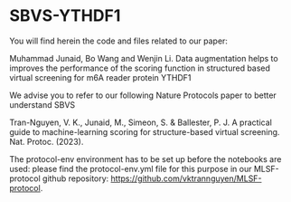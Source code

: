# SBVS-YTHDF1

You will find herein the code and files related to our paper:

Muhammad Junaid, Bo Wang and Wenjin Li. Data augmentation helps to improves the performance of the scoring function in structured based virtual screening for m6A reader protein YTHDF1

We advise you to refer to our following Nature Protocols paper to better understand SBVS

Tran-Nguyen, V. K., Junaid, M., Simeon, S. & Ballester, P. J. A practical guide to machine-learning scoring for structure-based virtual screening. Nat. Protoc. (2023).

The protocol-env environment has to be set up before the notebooks are used: please find the protocol-env.yml file for this purpose in our MLSF-protocol github repository: https://github.com/vktrannguyen/MLSF-protocol.
